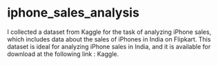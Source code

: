 # iphone_sales_analysis
I collected a dataset from Kaggle for the task of analyzing iPhone sales, which includes data about the sales of iPhones in India on Flipkart. This dataset is ideal for analyzing iPhone sales in India, and it is available for download at the following link : Kaggle.
